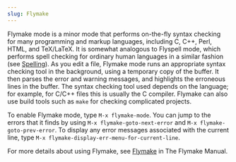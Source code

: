 ```yaml
---
slug: Flymake
---
```


Flymake mode is a minor mode that performs on-the-fly syntax checking for many programming and markup languages, including C, C++, Perl, HTML, and TeX/LaTeX. It is somewhat analogous to Flyspell mode, which performs spell checking for ordinary human languages in a similar fashion (see [Spelling](Spelling)). As you edit a file, Flymake mode runs an appropriate syntax checking tool in the background, using a temporary copy of the buffer. It then parses the error and warning messages, and highlights the erroneous lines in the buffer. The syntax checking tool used depends on the language; for example, for C/C++ files this is usually the C compiler. Flymake can also use build tools such as `make` for checking complicated projects.

To enable Flymake mode, type `M-x flymake-mode`. You can jump to the errors that it finds by using `M-x flymake-goto-next-error` and `M-x flymake-goto-prev-error`. To display any error messages associated with the current line, type `M-x flymake-display-err-menu-for-current-line`.

For more details about using Flymake, see [Flymake](https://www.gnu.org/software/emacs/manual/html_mono/flymake.html#Top) in The Flymake Manual.
